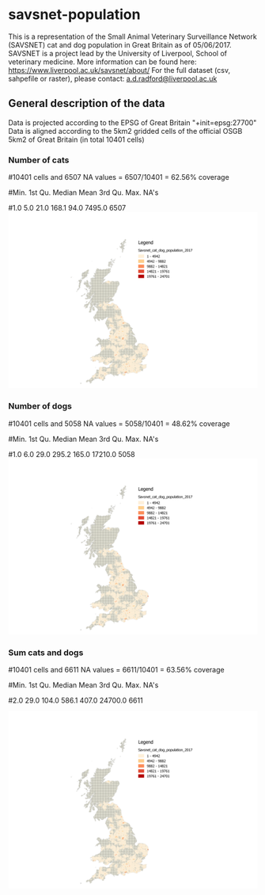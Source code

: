 # savsnet-population

This is a representation of the Small Animal Veterinary Surveillance Network (SAVSNET) cat and dog population in Great Britain as of 05/06/2017. 
SAVSNET is a project lead by the University of Liverpool, School of veterinary medicine. More information can be found here: https://www.liverpool.ac.uk/savsnet/about/
For the full dataset (csv, sahpefile or raster), please contact: a.d.radford@liverpool.ac.uk

## General description of the data
Data is projected according to the EPSG of Great Britain "+init=epsg:27700"
Data is aligned according to the 5km2 gridded cells of the official OSGB 5km2 of Great Britain (in total 10401 cells)

### Number of cats
#10401 cells and 6507 NA values = 6507/10401 = 62.56% coverage

#Min. 1st Qu.  Median    Mean 3rd Qu.    Max.    NA's 

#1.0     5.0    21.0   168.1    94.0  7495.0    6507 
![Distribution and number of cats of the SAVSNET network](https://github.com/arsevska/savsnet-population/blob/master/cat_dog_2017.png?raw=true)

### Number of dogs
#10401 cells and 5058 NA values = 5058/10401 = 48.62% coverage

#Min. 1st Qu.  Median    Mean 3rd Qu.    Max.    NA's 

#1.0     6.0    29.0   295.2   165.0 17210.0    5058 
![Distribution and number of dogs of the SAVSNET network](https://github.com/arsevska/savsnet-population/blob/master/cat_dog_2017.png?raw=true)

### Sum cats and dogs
#10401 cells and 6611 NA values = 6611/10401 = 63.56% coverage

#Min. 1st Qu.  Median    Mean 3rd Qu.    Max.    NA's 

#2.0    29.0   104.0   586.1   407.0 24700.0    6611 

![Distribution and number of cats and dogs together of the SAVSNET network](https://github.com/arsevska/savsnet-population/blob/master/cat_dog_2017.png?raw=true)

